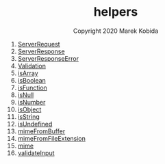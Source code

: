 <h1 align="center">helpers</h1>
<p align="center">Copyright 2020 Marek Kobida</p>

1. [ServerRequest](private/ServerRequest.ts)
1. [ServerResponse](private/ServerResponse.ts)
1. [ServerResponseError](private/ServerResponseError.ts)
1. [Validation](private/types/Validation.ts)
1. [isArray](private/types/isArray.ts)
1. [isBoolean](private/types/isBoolean.ts)
1. [isFunction](private/types/isFunction.ts)
1. [isNull](private/types/isNull.ts)
1. [isNumber](private/types/isNumber.ts)
1. [isObject](private/types/isObject.ts)
1. [isString](private/types/isString.ts)
1. [isUndefined](private/types/isUndefined.ts)
1. [mimeFromBuffer](private/mimeFromBuffer.ts)
1. [mimeFromFileExtension](private/mimeFromFileExtension.ts)
1. [mime](private/mime.ts)
1. [validateInput](private/types/validateInput.ts)
